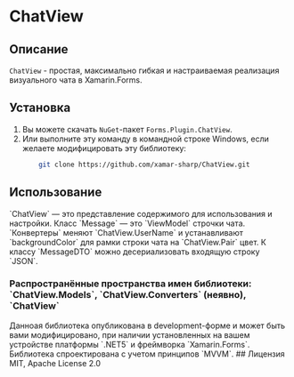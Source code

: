 # ChatView

## Описание
`ChatView` - простая, максимально гибкая и настраиваемая реализация визуального чата в Xamarin.Forms.
## Установка
1.	Вы можете скачать `NuGet`-пакет `Forms.Plugin.ChatView`.
2.	Или выполните эту команду в командной строке Windows, если желаете модифицировать эту библиотеку:
	```bash
		git clone https://github.com/xamar-sharp/ChatView.git
	```
## Использование
<p>`ChatView` — это представление содержимого для использования и настройки.
Класс `Message` — это `ViewModel` строчки чата. `Конвертеры` меняют `ChatView.UserName` и устанавливают `backgroundColor` для
рамки строки чата на `ChatView.Pair` цвет.
К классу `MessageDTO` можно десериализовать входящую строку `JSON`.</p>
<h3>Распространённые пространства имен библиотеки: `ChatView.Models`, `ChatView.Converters` (неявно), `ChatView`</h3>
Данноая библиотека опубликована в development-форме и может быть вами модифицировано,
при наличии установленных на вашем устройстве платформы `.NET5` и фреймворка `Xamarin.Forms`.
Библиотека спроектирована с учетом принципов `MVVM`.
## Лицензия 
MIT, Apache License 2.0

